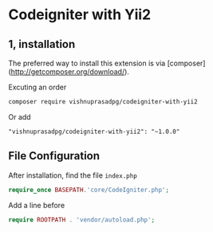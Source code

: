 # Codeigniter with Yii2

1, installation
------------

The preferred way to install this extension is via [composer] (http://getcomposer.org/download/).

Excuting an order

```bash
composer require vishnuprasadpg/codeigniter-with-yii2
```
Or add

```
"vishnuprasadpg/codeigniter-with-yii2": "~1.0.0"
```

## File Configuration

After installation, find the file `index.php`

```php
require_once BASEPATH.'core/CodeIgniter.php';
```

Add a line before

```php
require ROOTPATH . 'vendor/autoload.php';
```
